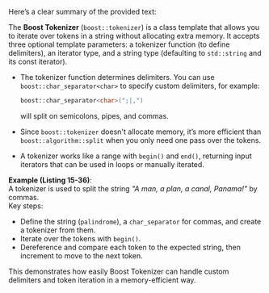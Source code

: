 Here’s a clear summary of the provided text:

The **Boost Tokenizer** (`boost::tokenizer`) is a class template that allows you to iterate over tokens in a string without allocating extra memory. It accepts three optional template parameters: a tokenizer function (to define delimiters), an iterator type, and a string type (defaulting to `std::string` and its const iterator).

- The tokenizer function determines delimiters. You can use `boost::char_separator<char>` to specify custom delimiters, for example:  
  ```cpp
  boost::char_separator<char>(";|,")
  ```
  will split on semicolons, pipes, and commas.
  
- Since `boost::tokenizer` doesn't allocate memory, it’s more efficient than `boost::algorithm::split` when you only need one pass over the tokens.

- A tokenizer works like a range with `begin()` and `end()`, returning input iterators that can be used in loops or manually iterated.

**Example (Listing 15-36)**:  
A tokenizer is used to split the string *"A man, a plan, a canal, Panama!"* by commas.  
Key steps:
- Define the string (`palindrome`), a `char_separator` for commas, and create a tokenizer from them.
- Iterate over the tokens with `begin()`.
- Dereference and compare each token to the expected string, then increment to move to the next token.

This demonstrates how easily Boost Tokenizer can handle custom delimiters and token iteration in a memory-efficient way.